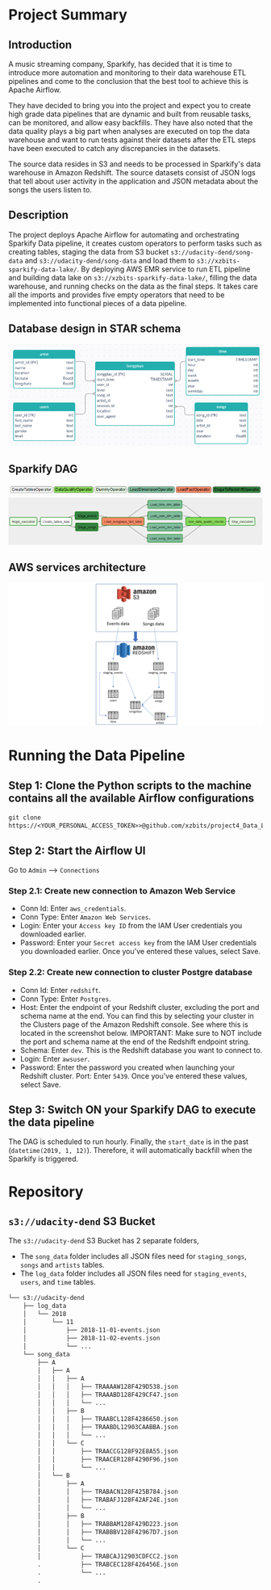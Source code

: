 # Project Summary
## Introduction
A music streaming company, Sparkify, has decided that it is time to introduce more automation and monitoring to their 
data warehouse ETL pipelines and come to the conclusion that the best tool to achieve this is Apache Airflow.

They have decided to bring you into the project and expect you to create high grade data pipelines that are dynamic and 
built from reusable tasks, can be monitored, and allow easy backfills. They have also noted that the data quality plays 
a big part when analyses are executed on top the data warehouse and want to run tests against their datasets after the 
ETL steps have been executed to catch any discrepancies in the datasets.

The source data resides in S3 and needs to be processed in Sparkify's data warehouse in Amazon Redshift. The source 
datasets consist of JSON logs that tell about user activity in the application and JSON metadata about the songs the 
users listen to.

## Description
The project deploys Apache Airflow for automating and orchestrating Sparkify Data pipeline, it creates custom operators
to perform tasks such as creating tables, staging the data from S3 bucket `s3://udacity-dend/song-data` and 
`s3://udacity-dend/song-data` and load them to `s3://xzbits-sparkify-data-lake/`. By deploying AWS EMR service to run 
ETL pipeline and building data lake on `s3://xzbits-sparkify-data-lake/`, filling the data warehouse, and running checks 
on the data as the final steps. It takes care all the imports and provides five empty operators that need to be 
implemented into functional pieces of a data pipeline.

## Database design in STAR schema
![Sparkify_star_schema.PNG](project3_star_schema.png "sparkifydb STAR schema")

## Sparkify DAG
![DAG_operator.PNG](legend.png "DAG Operator")
![Sparkify_DAG.PNG](dag_project5.png "Sparkify DAG")

## AWS services architecture
![AWS_service_arch.PNG](aws_achitecture.png "AWS architecture")

# Running the Data Pipeline
## Step 1: Clone the Python scripts to the machine contains all the available Airflow configurations 
```commandline
git clone https://<YOUR_PERSONAL_ACCESS_TOKEN>>@github.com/xzbits/project4_Data_Lake_DE_ND.git
```

## Step 2: Start the Airflow UI
Go to `Admin` --> `Connections`

### Step 2.1: Create new connection to Amazon Web Service
* Conn Id: Enter `aws_credentials`.
* Conn Type: Enter `Amazon Web Services`.
* Login: Enter your `Access key ID` from the IAM User credentials you downloaded earlier.
* Password: Enter your `Secret access key` from the IAM User credentials you downloaded earlier. Once you've entered 
these values, select Save.

### Step 2.2: Create new connection to cluster Postgre database
* Conn Id: Enter `redshift`.
* Conn Type: Enter `Postgres`.
* Host: Enter the endpoint of your Redshift cluster, excluding the port and schema name at the end. You can find this by 
selecting your cluster in the Clusters page of the Amazon Redshift console. See where this is located in the screenshot 
below. IMPORTANT: Make sure to NOT include the port and schema name at the end of the Redshift endpoint string.
* Schema: Enter `dev`. This is the Redshift database you want to connect to.
* Login: Enter `awsuser`.
* Password: Enter the password you created when launching your Redshift cluster.
Port: Enter `5439`. Once you've entered these values, select Save.
  
## Step 3: Switch ON your Sparkify DAG to execute the data pipeline
The DAG is scheduled to run hourly. Finally, the `start_date` is in the past (`datetime(2019, 1, 12)`). Therefore, it 
will automatically backfill when the Sparkify is triggered.

# Repository
## `s3://udacity-dend` S3 Bucket
The `s3://udacity-dend` S3 Bucket has 2 separate folders, 
* The `song_data` folder includes all JSON files need for `staging_songs`, `songs` and `artists` tables.
* The `log_data` folder includes all JSON files need for `staging_events`, `users`, and `time` tables.
```
└── s3://udacity-dend
    ├── log_data
    │   └── 2018
    │       └── 11
    │           ├── 2018-11-01-events.json
    │           ├── 2018-11-02-events.json
    │           └── ...
    └── song_data
        ├── A
        │   ├── A
        │   │   ├── A
        │   │   │   ├── TRAAAAW128F429D538.json
        │   │   │   ├── TRAAABD128F429CF47.json
        │   │   │   └── ...
        │   │   ├── B
        │   │   │   ├── TRAABCL128F4286650.json
        │   │   │   ├── TRAABDL12903CAABBA.json
        │   │   │   └── ...
        │   │   └── C
        │   │       ├── TRAACCG128F92E8A55.json
        │   │       ├── TRAACER128F4290F96.json
        │   │       └── ...
        │   └── B
        │       ├── A
        │       │   ├── TRABACN128F425B784.json
        │       │   ├── TRABAFJ128F42AF24E.json
        │       │   └── ...
        │       ├── B
        │       │   ├── TRABBAM128F429D223.json
        │       │   ├── TRABBBV128F42967D7.json
        │       │   └── ...
        │       └── C
        │           ├── TRABCAJ12903CDFCC2.json
        .           ├── TRABCEC128F426456E.json
        .           └── ...
        .

```
